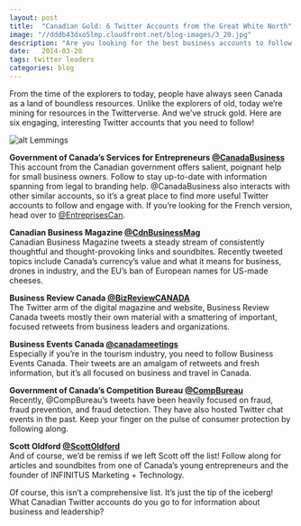 ```yaml
---
layout: post
title:  "Canadian Gold: 6 Twitter Accounts from the Great White North"
image: "//dddb43dxo5lmp.cloudfront.net/blog-images/3_20.jpg"
description: "Are you looking for the best business accounts to follow in Canada? Here are our top 6 for business leaders and entrepreneurs."
date:   2014-03-20
tags: twitter leaders
categories: blog
---
```


From the time of the explorers to today, people have always seen Canada as a land of boundless resources. Unlike the explorers of old, today we’re mining for resources in the Twitterverse. And we’ve struck gold.  Here are six engaging, interesting Twitter accounts that you need to follow! 

![alt Lemmings](//dddb43dxo5lmp.cloudfront.net/blog-images/lemmings.gif "Lemmings")

**Government of Canada’s Services for Entrepreneurs [@CanadaBusiness](https://twitter.com/canadabusiness)**<br/>
This account from the Canadian government offers salient, poignant help for small business owners. Follow to stay up-to-date with information spanning from legal to branding help. @CanadaBusiness also interacts with other similar accounts, so it’s a great place to find more useful Twitter accounts to follow and engage with. If you’re looking for the French version, head over to [@EntreprisesCan](https://twitter.com/EntreprisesCan).

**Canadian Business Magazine [@CdnBusinessMag](https://twitter.com/CdnBusinessMag)**<br>
Canadian Business Magazine tweets a steady stream of consistently thoughtful and thought-provoking links and soundbites. Recently tweeted topics include Canada’s currency’s value and what it means for business, drones in industry, and the EU’s ban of European names for US-made cheeses.

**Business Review Canada [@BizReviewCANADA](https://twitter.com/BizReviewCANADA)**<br>
The Twitter arm of the digital magazine and website, Business Review Canada tweets mostly their own material with a smattering of important, focused retweets from business leaders and organizations.

**Business Events Canada [@canadameetings](https://twitter.com/canadameetings)**<br>
Especially if you’re in the tourism industry, you need to follow Business Events Canada. Their tweets are an amalgam of retweets and fresh information, but it’s all focused on business and travel in Canada.


**Government of Canada’s Competition Bureau [@CompBureau](https://twitter.com/CompBureau)**<br>
Recently, @CompBureau’s tweets have been heavily focused on fraud, fraud prevention, and fraud detection.  They have also hosted Twitter chat events in the past. Keep your finger on the pulse of consumer protection by following along.

**Scott Oldford [@ScottOldford](https://twitter.com/scottoldford)**<br>
And of course, we’d be remiss if we left Scott off the list! Follow along for articles and soundbites from one of Canada’s young entrepreneurs and the founder of INFINITUS Marketing + Technology. 

Of course, this isn’t a comprehensive list. It’s just the tip of the iceberg! What Canadian Twitter accounts do you go to for information about business and leadership?